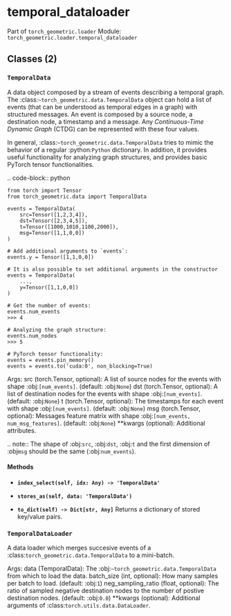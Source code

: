# temporal_dataloader

Part of `torch_geometric.loader`
Module: `torch_geometric.loader.temporal_dataloader`

## Classes (2)

### `TemporalData`

A data object composed by a stream of events describing a temporal
graph.
The :class:`~torch_geometric.data.TemporalData` object can hold a list of
events (that can be understood as temporal edges in a graph) with
structured messages.
An event is composed by a source node, a destination node, a timestamp
and a message. Any *Continuous-Time Dynamic Graph* (CTDG) can be
represented with these four values.

In general, :class:`~torch_geometric.data.TemporalData` tries to mimic
the behavior of a regular :python:`Python` dictionary.
In addition, it provides useful functionality for analyzing graph
structures, and provides basic PyTorch tensor functionalities.

.. code-block:: python

    from torch import Tensor
    from torch_geometric.data import TemporalData

    events = TemporalData(
        src=Tensor([1,2,3,4]),
        dst=Tensor([2,3,4,5]),
        t=Tensor([1000,1010,1100,2000]),
        msg=Tensor([1,1,0,0])
    )

    # Add additional arguments to `events`:
    events.y = Tensor([1,1,0,0])

    # It is also possible to set additional arguments in the constructor
    events = TemporalData(
        ...,
        y=Tensor([1,1,0,0])
    )

    # Get the number of events:
    events.num_events
    >>> 4

    # Analyzing the graph structure:
    events.num_nodes
    >>> 5

    # PyTorch tensor functionality:
    events = events.pin_memory()
    events = events.to('cuda:0', non_blocking=True)

Args:
    src (torch.Tensor, optional): A list of source nodes for the events
        with shape :obj:`[num_events]`. (default: :obj:`None`)
    dst (torch.Tensor, optional): A list of destination nodes for the
        events with shape :obj:`[num_events]`. (default: :obj:`None`)
    t (torch.Tensor, optional): The timestamps for each event with shape
        :obj:`[num_events]`. (default: :obj:`None`)
    msg (torch.Tensor, optional): Messages feature matrix with shape
        :obj:`[num_events, num_msg_features]`. (default: :obj:`None`)
    **kwargs (optional): Additional attributes.

.. note::
    The shape of :obj:`src`, :obj:`dst`, :obj:`t` and the first dimension
    of :obj`msg` should be the same (:obj:`num_events`).

#### Methods

- **`index_select(self, idx: Any) -> 'TemporalData'`**

- **`stores_as(self, data: 'TemporalData')`**

- **`to_dict(self) -> Dict[str, Any]`**
  Returns a dictionary of stored key/value pairs.

### `TemporalDataLoader`

A data loader which merges succesive events of a
:class:`torch_geometric.data.TemporalData` to a mini-batch.

Args:
    data (TemporalData): The :obj:`~torch_geometric.data.TemporalData`
        from which to load the data.
    batch_size (int, optional): How many samples per batch to load.
        (default: :obj:`1`)
    neg_sampling_ratio (float, optional): The ratio of sampled negative
        destination nodes to the number of postive destination nodes.
        (default: :obj:`0.0`)
    **kwargs (optional): Additional arguments of
        :class:`torch.utils.data.DataLoader`.
